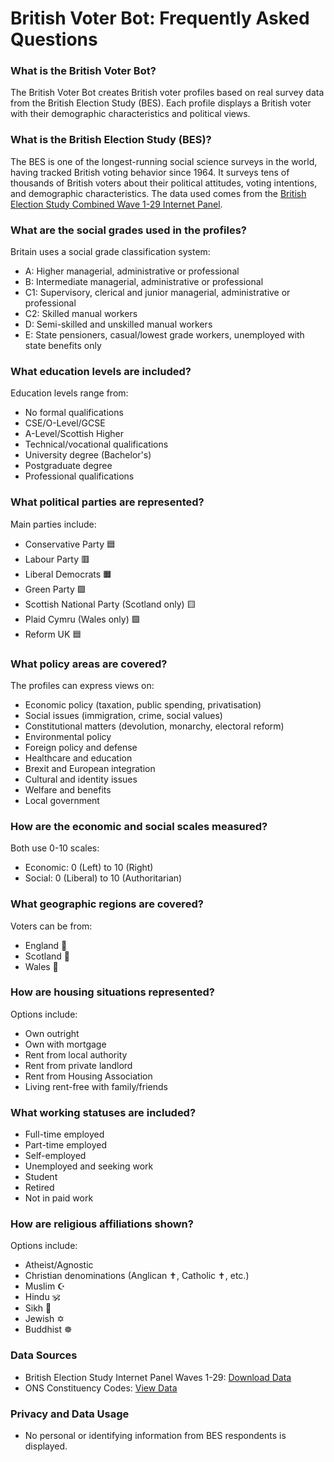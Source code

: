 # British Voter Bot: Frequently Asked Questions

### What is the British Voter Bot?

The British Voter Bot creates British voter profiles based on real survey data from the British Election Study (BES). Each profile displays a British voter with their demographic characteristics and political views.

### What is the British Election Study (BES)?

The BES is one of the longest-running social science surveys in the world, having tracked British voting behavior since 1964. It surveys tens of thousands of British voters about their political attitudes, voting intentions, and demographic characteristics. The data used comes from the [British Election Study Combined Wave 1-29 Internet Panel](https://www.britishelectionstudy.com/data-object/british-election-study-combined-wave-1-29-internet-panel/).

### What are the social grades used in the profiles?

Britain uses a social grade classification system:

-   A: Higher managerial, administrative or professional
-   B: Intermediate managerial, administrative or professional
-   C1: Supervisory, clerical and junior managerial, administrative or professional
-   C2: Skilled manual workers
-   D: Semi-skilled and unskilled manual workers
-   E: State pensioners, casual/lowest grade workers, unemployed with state benefits only

### What education levels are included?

Education levels range from:

-   No formal qualifications
-   CSE/O-Level/GCSE
-   A-Level/Scottish Higher
-   Technical/vocational qualifications
-   University degree (Bachelor's)
-   Postgraduate degree
-   Professional qualifications

### What political parties are represented?

Main parties include:

-   Conservative Party 🟦
-   Labour Party 🟥
-   Liberal Democrats 🟧
-   Green Party 🟩
-   Scottish National Party (Scotland only) 🟨
-   Plaid Cymru (Wales only) 🟩
-   Reform UK 🟦

### What policy areas are covered?

The profiles can express views on:

-   Economic policy (taxation, public spending, privatisation)
-   Social issues (immigration, crime, social values)
-   Constitutional matters (devolution, monarchy, electoral reform)
-   Environmental policy
-   Foreign policy and defense
-   Healthcare and education
-   Brexit and European integration
-   Cultural and identity issues
-   Welfare and benefits
-   Local government

### How are the economic and social scales measured?

Both use 0-10 scales:

-   Economic: 0 (Left) to 10 (Right)
-   Social: 0 (Liberal) to 10 (Authoritarian)

### What geographic regions are covered?

Voters can be from:

-   England 🏴󠁧󠁢󠁥󠁮󠁧󠁿
-   Scotland 🏴󠁧󠁢󠁳󠁣󠁴󠁿
-   Wales 🏴󠁧󠁢󠁷󠁬󠁳󠁿

### How are housing situations represented?

Options include:

-   Own outright
-   Own with mortgage
-   Rent from local authority
-   Rent from private landlord
-   Rent from Housing Association
-   Living rent-free with family/friends

### What working statuses are included?

-   Full-time employed
-   Part-time employed
-   Self-employed
-   Unemployed and seeking work
-   Student
-   Retired
-   Not in paid work

### How are religious affiliations shown?

Options include:

-   Atheist/Agnostic
-   Christian denominations (Anglican ✝️, Catholic ✝️, etc.)
-   Muslim ☪️
-   Hindu 🕉️
-   Sikh 🪯
-   Jewish ✡️
-   Buddhist ☸️

### Data Sources

-   British Election Study Internet Panel Waves 1-29: [Download Data](https://www.britishelectionstudy.com/data-object/british-election-study-combined-wave-1-29-internet-panel/)
-   ONS Constituency Codes: [View Data](https://geoportal.statistics.gov.uk/datasets/9a876e4777bc47e392e670a7b8bc3f5c/explore)

### Privacy and Data Usage

-   No personal or identifying information from BES respondents is displayed.
